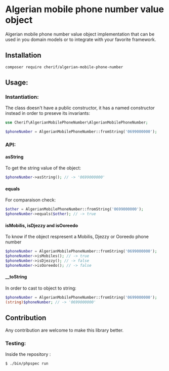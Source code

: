 # Algerian mobile phone number value object

Algerian mobile phone number value object implementation that can be used in you domain models or to integrate with your favorite framework.

## Installation

```
composer require cherif/algerian-mobile-phone-number
```

## Usage:

### Instantiation:

The class doesn't have a public constructor, it has a named constructor instead in order to preseve its invariants:

```php
use Cherif\AlgerianMobilePhoneNumber\AlgerianMobilePhoneNumber;

$phoneNumber = AlgerianMobilePhoneNumber::fromString('0699000000');
```

### API:

#### asString

To get the string value of the object:

```php
$phoneNumber->asString(); // -> '0699000000'
```

#### equals

For comparaison check:
```php
$other = AlgerianMobilePhoneNumber::fromString('0699000000');
$phoneNumber->equals($other); // -> true
```

#### isMobilis, isDjezzy and isOoreedo

To know if the object respresent a Mobilis, Djezzy or Ooreedo phone number

```php
$phoneNumber = AlgerianMobilePhoneNumber::fromString('0699000000');
$phoneNumber->isMobiles(); // -> true
$phoneNumber->isDjezzy(); // -> false
$phoneNumber->isOoreedo(); // -> false
```

#### __toString
In order to cast to object to string:
```php
$phoneNumber = AlgerianMobilePhoneNumber::fromString('0699000000');
(string)$phoneNumber; // -> '0699000000'
```

## Contribution
Any contribution are welcome to make this library better.

### Testing:
Inside the repository :

```shell
$ ./bin/phpspec run
```

